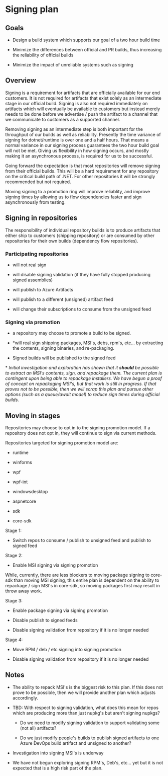 # Signing plan

## Goals

- Design a build system which supports our goal of a two hour build time

- Minimize the differences between official and PR builds, thus increasing the reliability of official builds

- Minimize the impact of unreliable systems such as signing

## Overview

Signing is a requirement for artifacts that are officially available for our end customers. It is not required for artifacts that exist solely as an intermediate stage in our official build. Signing is also not required immediately on artifacts which will eventually be available to customers but instead merely needs to be done before we advertise / push the artifact to a channel that we communicate to customers as a supported channel.

Removing signing as an intermediate step is both important for the throughput of our builds as well as reliability. Presently the time variance of signing for dotnet/runtime is over one and a half hours. That means a normal variance in our signing process guarantees the two hour build goal will not be met. Giving us flexibility in how signing occurs, and mostly making it an asynchronous process, is required for us to be successful.  

Going forward the expectation is that most repositories will remove signing from their official builds. This will be a hard requirement for any repository on the critical build path of .NET. For other repositories it will be strongly recommended but not required.

Moving signing to a promotion ring will improve reliablity, and improve signing times by allowing us to flow dependencies faster and sign asynchronously from testing.

## Signing in repositories

The responsibility of individual repository builds is to produce artifacts that either ship to customers (shipping repository) or are consumed by other repositories for their own builds (dependency flow repositories).

### Participating repositories

- will not real sign

- will disable signing validation (if they have fully stopped producing signed assemblies)

- will publish to Azure Artifacts

- will publish to a different (unsigned) artifact feed

- will change their subscriptions to consume from the unsigned feed

### Signing via promotion

- a repository may choose to promote a build to be signed.

- *will real sign shipping packages, MSI's, debs, rpm's, etc... by extracting the contents, signing binaries, and re-packaging.

- Signed builds will be published to the signed feed

\* *Initial investigation and exploration has shown that it **should** be possible to extract an MSI's contents, sign, and repackage them.  The current plan is contingent upon being able to repackage installers.  We have begun a proof of concept on repackaging MSI's, but that work is still in progress. If that proves not to be possible, then we will scrap this plan and pursue other options (such as a queue/await model) to reduce sign times during official builds.*

## Moving in stages

Repositories may choose to opt in to the signing promotion model.  If a repository does not opt in, they will continue to sign via current methods.

Repositories targeted for signing promotion model are:

- runtime

- winforms

- wpf

- wpf-int

- windowsdesktop

- aspnetcore

- sdk

- core-sdk

Stage 1:

- Switch repos to consume / publish to unsigned feed and publish to signed feed

Stage 2:

- Enable MSI signing via signing promotion

While, currently, there are less blockers to moving package signing to core-sdk than moving MSI signing, this entire plan is dependent on the ability to repackage / sign MSI's in core-sdk, so moving packages first may result in throw away work.

Stage 3:

- Enable package signing via signing promotion

- Disable publish to signed feeds

- Disable signing validation from repository if it is no longer needed

Stage 4:

- Move RPM / deb / etc signing into signing promotion

- Disable signing validation from repository if it is no longer needed

## Notes

- The ability to repack MSI's is the biggest risk to this plan.  If this does not prove to be possible, then we will provide another plan which adjusts accordingly.

- TBD: With respect to signing validation, what does this mean for repos which are producing more than just nupkg's but aren't signing nupkgs?  

  - Do we need to modify signing validation to support validating some (not all) artifacts?

  - Do we just modify people's builds to publish signed artifacts to one Azure DevOps build artifact and unsigned to another?

- Investigation into signing MSI's is underway

- We have not begun exploring signing RPM's, Deb's, etc... yet but it is not expected that is a high risk part of the plan.
